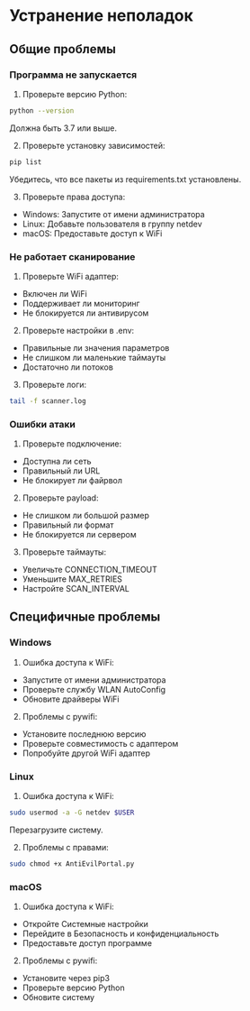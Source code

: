 # Устранение неполадок

## Общие проблемы

### Программа не запускается

1. Проверьте версию Python:
```bash
python --version
```
Должна быть 3.7 или выше.

2. Проверьте установку зависимостей:
```bash
pip list
```
Убедитесь, что все пакеты из requirements.txt установлены.

3. Проверьте права доступа:
- Windows: Запустите от имени администратора
- Linux: Добавьте пользователя в группу netdev
- macOS: Предоставьте доступ к WiFi

### Не работает сканирование

1. Проверьте WiFi адаптер:
- Включен ли WiFi
- Поддерживает ли мониторинг
- Не блокируется ли антивирусом

2. Проверьте настройки в .env:
- Правильные ли значения параметров
- Не слишком ли маленькие таймауты
- Достаточно ли потоков

3. Проверьте логи:
```bash
tail -f scanner.log
```

### Ошибки атаки

1. Проверьте подключение:
- Доступна ли сеть
- Правильный ли URL
- Не блокирует ли файрвол

2. Проверьте payload:
- Не слишком ли большой размер
- Правильный ли формат
- Не блокируется ли сервером

3. Проверьте таймауты:
- Увеличьте CONNECTION_TIMEOUT
- Уменьшите MAX_RETRIES
- Настройте SCAN_INTERVAL

## Специфичные проблемы

### Windows

1. Ошибка доступа к WiFi:
- Запустите от имени администратора
- Проверьте службу WLAN AutoConfig
- Обновите драйверы WiFi

2. Проблемы с pywifi:
- Установите последнюю версию
- Проверьте совместимость с адаптером
- Попробуйте другой WiFi адаптер

### Linux

1. Ошибка доступа к WiFi:
```bash
sudo usermod -a -G netdev $USER
```
Перезагрузите систему.

2. Проблемы с правами:
```bash
sudo chmod +x AntiEvilPortal.py
```

### macOS

1. Ошибка доступа к WiFi:
- Откройте Системные настройки
- Перейдите в Безопасность и конфиденциальность
- Предоставьте доступ программе

2. Проблемы с pywifi:
- Установите через pip3
- Проверьте версию Python
- Обновите систему 